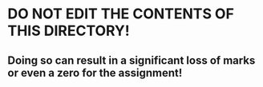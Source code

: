 # DO NOT EDIT THE CONTENTS OF THIS DIRECTORY!

## Doing so can result in a significant loss of marks or even a zero for the assignment!